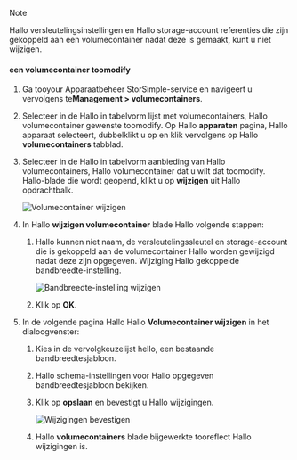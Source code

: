 <!--author=alkohli last changed: 07/05/2017-->

> [!NOTE] 
> Hallo versleutelingsinstellingen en Hallo storage-account referenties die zijn gekoppeld aan een volumecontainer nadat deze is gemaakt, kunt u niet wijzigen.

#### <a name="toomodify-a-volume-container"></a>een volumecontainer toomodify

1. Ga tooyour Apparaatbeheer StorSimple-service en navigeert u vervolgens te**Management > volumecontainers**.

2. Selecteer in de Hallo in tabelvorm lijst met volumecontainers, Hallo volumecontainer gewenste toomodify. Op Hallo **apparaten** pagina, Hallo apparaat selecteert, dubbelklikt u op en klik vervolgens op Hallo **volumecontainers** tabblad.

2. Selecteer in de Hallo in tabelvorm aanbieding van Hallo volumecontainers, Hallo volumecontainer dat u wilt dat toomodify. Hallo-blade die wordt geopend, klikt u op **wijzigen** uit Hallo opdrachtbalk.

    ![Volumecontainer wijzigen](./media/storsimple-8000-modify-volume-container/modify-vol-container1.png)

3. In Hallo **wijzigen volumecontainer** blade Hallo volgende stappen:
   
   1. Hallo kunnen niet naam, de versleutelingssleutel en storage-account die is gekoppeld aan de volumecontainer Hallo worden gewijzigd nadat deze zijn opgegeven. Wijziging Hallo gekoppelde bandbreedte-instelling.
      
       ![Bandbreedte-instelling wijzigen](./media/storsimple-8000-modify-volume-container/modify-vol-container2.png)

   2.  Klik op **OK**.
4. In de volgende pagina Hallo Hallo **Volumecontainer wijzigen** in het dialoogvenster:
   
   1. Kies in de vervolgkeuzelijst hello, een bestaande bandbreedtesjabloon.
   2. Hallo schema-instellingen voor Hallo opgegeven bandbreedtesjabloon bekijken.
   3. Klik op **opslaan** en bevestigt u Hallo wijzigingen.
      
       ![Wijzigingen bevestigen](./media/storsimple-8000-modify-volume-container/modify-vol-container3.png)

   3. Hallo **volumecontainers** blade bijgewerkte tooreflect Hallo wijzigingen is.

